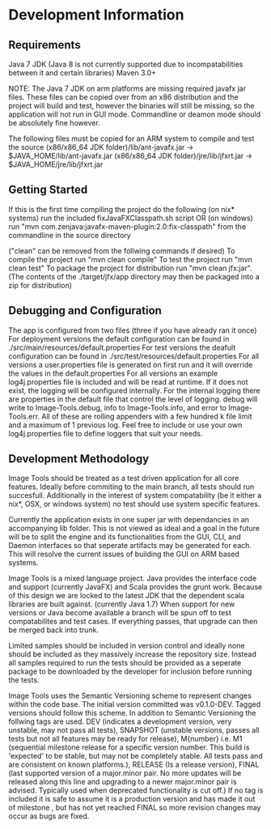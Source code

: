 Development Information
=============

Requirements
------------

Java 7 JDK (Java 8 is not currently supported due to incompatabilities between it and certain libraries)
Maven 3.0+

NOTE:
The Java 7 JDK on arm platforms are missing required javafx jar files. These files can be copied over from an x86 distribution and the project will build and test, however the binaries will still be missing, so the application will not run in GUI mode. Commandline or deamon mode should be absolutely fine however.

The following files must be copied for an ARM system to compile and test the source
(x86/x86_64 JDK folder)/lib/ant-javafx.jar -> $JAVA_HOME/lib/ant-javafx.jar
(x86/x86_64 JDK folder)/jre/lib/jfxrt.jar -> $JAVA_HOME/jre/lib/jfxrt.jar

Getting Started
------------

If this is the first time compiling the project do the following
(on nix* systems) run the included fixJavaFXClasspath.sh script
OR
(on windows) run "mvn com.zenjava:javafx-maven-plugin:2.0:fix-classpath" from the commandline in the source directory

("clean" can be removed from the follwing commands if desired)
To compile the project run "mvn clean compile"
To test the project run "mvn clean test"
To package the project for distribution run "mvn clean jfx:jar". (The contents of the ./target/jfx/app directory may then be packaged into a zip for distribution)

Debugging and Configuration
------------

The app is configured from two files (three if you have already ran it once)
For deployment versions the default configuration can be found in ./src/main/resources/default.properties
For test versions the deafult configuration can be found in ./src/test/resources/default.properties
For all versions a user.properties file is generated on first run and it will override the values in the default.properties
For all versions an example log4j.properties file is included and will be read at runtime. If it does not exist, the logging will be configured internally. For the internal logging there are properties in the default file that control the level of logging. debug will write to Image-Tools.debug, info to Image-Tools.info, and error to Image-Tools.err. All of these are rolling appenders with a few hundred k file limit and a maximum of 1 previous log. Feel free to include or use your own log4j.properties file to define loggers that suit your needs.

Development Methodology
------------

Image Tools should be treated as a test driven application for all core features. Ideally before commiting to the main branch, all tests should run succesfull. Additionally in the interest of system compatability (be it either a nix*, OSX, or windows system) no test should use system specific features.

Currently the application exists in one super jar with dependancies in an accompanying lib folder. This is not viewed as ideal and a goal in the future will be to split the engine and its functionalities from the GUI, CLI, and Daemon interfaces so that seperate artifacts may be generated for each. This will resolve the current issues of building the GUI on ARM based systems.

Image Tools is a mixed language project. Java provides the interface code and support (currently JavaFX) and Scala provides the grunt work. Because of this design we are locked to the latest JDK that the dependent scala libraries are built against. (currently Java 1.7) When support for new versions or Java become available a branch will be spun off to test compatabilites and test cases. If everything passes, that upgrade can then be merged back into trunk.

Limited samples should be included in version control and ideally none should be included as they massively increase the repository size. Instead all samples required to run the tests should be provided as a seperate package to be downloaded by the developer for inclusion before running the tests.

Image Tools uses the Semantic Versioning scheme to represent changes within the code base. The initial version committed was v0.1.0-DEV. Tagged versions should follow this scheme. In addition to Semantic Versioning the follwing tags are used. DEV (indicates a development version, very unstable, may not pass all tests), SNAPSHOT (unstable versions, passes all tests but not all features may be ready for release), M{number} i.e. M1 (sequential milestone release for a specific version number. This build is 'expected' to be stable, but may not be completely stable. All tests pass and are consistent on known platforms.), RELEASE (Is a release version), FINAL (last supported version of a major.minor pair. No more updates will be released along this line and upgrading to a newer major.minor pair is advised. Typically used when deprecated functionality is cut off.) If no tag is included it is safe to assume it is a production version and has made it out of milestone , but has not yet reached FINAL so more revision changes may occur as bugs are fixed.

